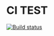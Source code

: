 # CI TEST

[![Build status](https://ci.appveyor.com/api/projects/status/721nvbftvad8t462?svg=true)](https://ci.appveyor.com/project/Growgs/methods)